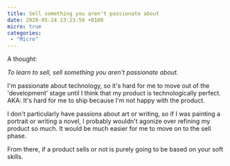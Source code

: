 ```yaml
---
title: Sell something you aren't passionate about
date: 2020-05-24 23:23:59 +0100
micro: true
categories:
 - "Micro"
---
```

A thought:

*To learn to sell, sell something you aren't passionate about.*

I'm passionate about technology, so it's hard for me to move out of the 'development' stage until I think that my product is technologically perfect. AKA: It's hard for me to ship because I'm not happy with the product.

I don't particularly have passions about art or writing, so if I was painting a portrait or writing a novel, I probably wouldn't agonize over refining my product so much. It would be much easier for me to move on to the sell phase.

From there, if a product sells or not is purely going to be based on your soft skills.
